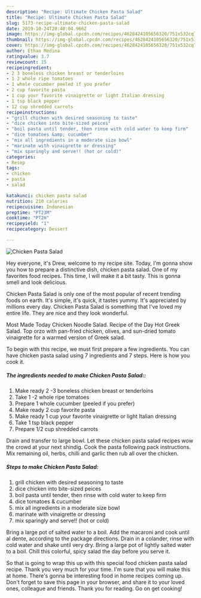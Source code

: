 ```yaml
---
description: "Recipe: Ultimate Chicken Pasta Salad"
title: "Recipe: Ultimate Chicken Pasta Salad"
slug: 5173-recipe-ultimate-chicken-pasta-salad
date: 2019-10-24T20:40:04.966Z
image: https://img-global.cpcdn.com/recipes/4628424105656320/751x532cq70/chicken-pasta-salad-recipe-main-photo.jpg
thumbnail: https://img-global.cpcdn.com/recipes/4628424105656320/751x532cq70/chicken-pasta-salad-recipe-main-photo.jpg
cover: https://img-global.cpcdn.com/recipes/4628424105656320/751x532cq70/chicken-pasta-salad-recipe-main-photo.jpg
author: Ethan Medina
ratingvalue: 3.7
reviewcount: 15
recipeingredient:
- 2 3 boneless chicken breast or tenderloins
- 1 2 whole ripe tomatoes
- 1 whole cucumber peeled if you prefer
- 2 cup favorite pasta
- 1 cup your favorite vinaigrette or light Italian dressing
- 1 tsp black pepper
- 12 cup shredded carrots
recipeinstructions:
- "grill chicken with desired seasoning to taste"
- "dice chicken into bite-sized peices"
- "boil pasta until tender, then rinse with cold water to keep firm"
- "dice tomatoes &amp; cucumber"
- "mix all ingredients in a moderate size bowl"
- "marinate with vinaigrette or dressing"
- "mix sparingly and serve!! (hot or cold)"
categories:
- Resep
tags:
- chicken
- pasta
- salad

katakunci: chicken pasta salad
nutrition: 210 calories
recipecuisine: Indonesian
preptime: "PT23M"
cooktime: "PT2H"
recipeyield: "1"
recipecategory: Dessert

---
```



![Chicken Pasta Salad](https://img-global.cpcdn.com/recipes/4628424105656320/751x532cq70/chicken-pasta-salad-recipe-main-photo.jpg)

Hey everyone, it's Drew, welcome to my recipe site. Today, I'm gonna show you how to prepare a distinctive dish, chicken pasta salad. One of my favorites food recipes. This time, I will make it a bit tasty. This is gonna smell and look delicious.

Chicken Pasta Salad is only one of the most popular of recent trending foods on earth. It's simple, it's quick, it tastes yummy. It's appreciated by millions every day. Chicken Pasta Salad is something that I've loved my entire life. They are nice and they look wonderful.

Most Made Today Chicken Noodle Salad. Recipe of the Day Hot Greek Salad. Top orzo with pan-fried chicken, olives, and sun-dried tomato vinaigrette for a warmed version of Greek salad.


To begin with this recipe, we must first prepare a few ingredients. You can have chicken pasta salad using 7 ingredients and 7 steps. Here is how you cook it.

##### The ingredients needed to make Chicken Pasta Salad::

1. Make ready 2 -3 boneless chicken breast or tenderloins
1. Take 1 -2 whole ripe tomatoes
1. Prepare 1 whole cucumber (peeled if you prefer)
1. Make ready 2 cup favorite pasta
1. Make ready 1 cup your favorite vinaigrette or light Italian dressing
1. Take 1 tsp black pepper
1. Prepare 1/2 cup shredded carrots


Drain and transfer to large bowl. Let these chicken pasta salad recipes wow the crowd at your next shindig. Cook the pasta following pack instructions. Mix remaining oil, herbs, chilli and garlic then rub all over the chicken. 

##### Steps to make Chicken Pasta Salad:

1. grill chicken with desired seasoning to taste
1. dice chicken into bite-sized peices
1. boil pasta until tender, then rinse with cold water to keep firm
1. dice tomatoes &amp; cucumber
1. mix all ingredients in a moderate size bowl
1. marinate with vinaigrette or dressing
1. mix sparingly and serve!! (hot or cold)


Bring a large pot of salted water to a boil. Add the macaroni and cook until al dente, according to the package directions. Drain in a colander, rinse with cold water and shake until very dry. Bring a large pot of lightly salted water to a boil. Chill this colorful, spicy salad the day before you serve it. 

So that is going to wrap this up with this special food chicken pasta salad recipe. Thank you very much for your time. I'm sure that you will make this at home. There's gonna be interesting food in home recipes coming up. Don't forget to save this page in your browser, and share it to your loved ones, colleague and friends. Thank you for reading. Go on get cooking!
